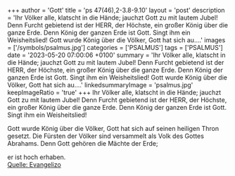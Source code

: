 +++
author = 'Gott'
title = 'ps 47(46),2-3.8-9.10'
layout = 'post'
description = 'Ihr Völker alle, klatscht in die Hände; jauchzt Gott zu mit lautem Jubel! Denn Furcht gebietend ist der HERR, der Höchste, ein großer König über die ganze Erde.  Denn König der ganzen Erde ist Gott. Singt ihm ein Weisheitslied!  Gott wurde König über die Völker, Gott hat sich au....'
images = ['/symbols/psalmus.jpg']
categories = ['PSALMUS']
tags = ['PSALMUS']
date = '2023-05-20 07:00:06 +0100'
summary = 'Ihr Völker alle, klatscht in die Hände; jauchzt Gott zu mit lautem Jubel! Denn Furcht gebietend ist der HERR, der Höchste, ein großer König über die ganze Erde.  Denn König der ganzen Erde ist Gott. Singt ihm ein Weisheitslied!  Gott wurde König über die Völker, Gott hat sich au....'
linkedsummaryImage = 'psalmus.jpg'
keepImageRatio = 'true'
+++
Ihr Völker alle, klatscht in die Hände;
jauchzt Gott zu mit lautem Jubel!
Denn Furcht gebietend ist der HERR, der Höchste, ein großer König über die ganze Erde. 
Denn König der ganzen Erde ist Gott. Singt ihm ein Weisheitslied!

Gott wurde König über die Völker, Gott hat sich auf seinen heiligen Thron gesetzt.<!--more--> 
Die Fürsten der Völker sind versammelt
als Volk des Gottes Abrahams.
Denn Gott gehören die Mächte der Erde;

er ist hoch erhaben.<br> [Quelle: Evangelizo](https://evangeliumtagfuertag.org/DE/gospel)